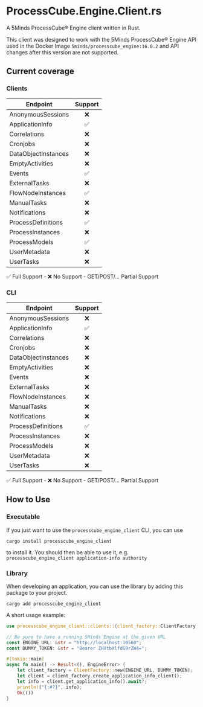 # ProcessCube.Engine.Client.rs

A 5Minds ProcessCube® Engine client written in Rust.

This client was designed to work with the 5Minds ProcessCube® Engine API used in the Docker Image
`5minds/processcube_engine:16.0.2` and API changes after this version are not supported.

## Current coverage

### Clients

| Endpoint            | Support |
| ------------------- | :-----: |
| AnonymousSessions   |   ❌    |
| ApplicationInfo     |   ✅    |
| Correlations        |   ❌    |
| Cronjobs            |   ❌    |
| DataObjectInstances |   ❌    |
| EmptyActivities     |   ❌    |
| Events              |   ✅    |
| ExternalTasks       |   ❌    |
| FlowNodeInstances   |   ✅    |
| ManualTasks         |   ❌    |
| Notifications       |   ❌    |
| ProcessDefinitions  |   ✅    |
| ProcessInstances    |   ❌    |
| ProcessModels       |   ✅    |
| UserMetadata        |   ❌    |
| UserTasks           |   ❌    |

✅ Full Support -
❌ No Support -
GET/POST/... Partial Support

### CLI

| Endpoint            | Support |
| ------------------- | :-----: |
| AnonymousSessions   |   ❌    |
| ApplicationInfo     |   ✅    |
| Correlations        |   ❌    |
| Cronjobs            |   ❌    |
| DataObjectInstances |   ❌    |
| EmptyActivities     |   ❌    |
| Events              |   ❌    |
| ExternalTasks       |   ❌    |
| FlowNodeInstances   |   ❌    |
| ManualTasks         |   ❌    |
| Notifications       |   ❌    |
| ProcessDefinitions  |   ✅    |
| ProcessInstances    |   ❌    |
| ProcessModels       |   ❌    |
| UserMetadata        |   ❌    |
| UserTasks           |   ❌    |

✅ Full Support -
❌ No Support -
GET/POST/... Partial Support

## How to Use

### Executable

If you just want to use the `processcube_engine_client` CLI, you can use

```shell
cargo install processcube_engine_client
```

to install it. You should then be able to use it, e.g. `processcube_engine_client application-info authority`

### Library

When developing an application, you can use the library by adding this package to your project.

```shell
cargo add processcube_engine_client
```

A short usage example:

```rust
use processcube_engine_client::clients::{client_factory::ClientFactory, error::EngineError};

// Be sure to have a running 5Minds Engine at the given URL
const ENGINE_URL: &str = "http://localhost:10560";
const DUMMY_TOKEN: &str = "Bearer ZHVtbXlfdG9rZW4=";

#[tokio::main]
async fn main() -> Result<(), EngineError> {
    let client_factory = ClientFactory::new(ENGINE_URL, DUMMY_TOKEN);
    let client = client_factory.create_application_info_client();
    let info = client.get_application_info().await?;
    println!("{:#?}", info);
    Ok(())
}
```
